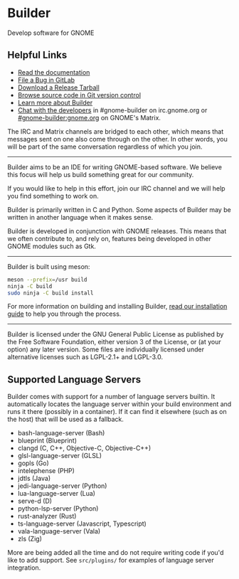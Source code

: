 # Builder

Develop software for GNOME

## Helpful Links

 * [Read the documentation](http://builder.readthedocs.io/en/latest/)
 * [File a Bug in GitLab](https://gitlab.gnome.org/GNOME/gnome-builder/issues)
 * [Download a Release Tarball](https://download.gnome.org/sources/gnome-builder/)
 * [Browse source code in Git version control](https://gitlab.gnome.org/GNOME/gnome-builder)
 * [Learn more about Builder](https://wiki.gnome.org/Apps/Builder)
 * [Chat with the developers](irc://irc.gnome.org/#gnome-builder) in #gnome-builder on irc.gnome.org
 or [#gnome-builder:gnome.org](https://matrix.to/#/!owVIjvsVrBaEdelYem:matrix.org) on GNOME's Matrix.

The IRC and Matrix channels are bridged to each other, which means that messages sent on one also come through on
the other. In other words, you will be part of the same conversation regardless of which you join.

----

Builder aims to be an IDE for writing GNOME-based software.
We believe this focus will help us build something great for our community.

If you would like to help in this effort, join our IRC channel and we will help you find something to work on.

Builder is primarily written in C and Python.
Some aspects of Builder may be written in another language when it makes sense.

Builder is developed in conjunction with GNOME releases.
This means that we often contribute to, and rely on, features being developed in other GNOME modules such as Gtk.

----

Builder is built using meson:

```sh
meson --prefix=/usr build
ninja -C build
sudo ninja -C build install
```

For more information on building and installing Builder,
[read our installation guide](http://builder.readthedocs.io/en/latest/installation.html)
to help you through the process.

----

Builder is licensed under the GNU General Public License as published by the
Free Software Foundation, either version 3 of the License, or (at your option)
any later version. Some files are individually licensed under alternative
licenses such as LGPL-2.1+ and LGPL-3.0.

## Supported Language Servers

Builder comes with support for a number of language servers builtin. It
automatically locates the language server within your build environment and
runs it there (possibly in a container). If it can find it elsewhere (such
as on the host) that will be used as a fallback.

 * bash-language-server (Bash)
 * blueprint (Blueprint)
 * clangd (C, C++, Objective-C, Objective-C++)
 * glsl-language-server (GLSL)
 * gopls (Go)
 * intelephense (PHP)
 * jdtls (Java)
 * jedi-language-server (Python)
 * lua-language-server (Lua)
 * serve-d (D)
 * python-lsp-server (Python)
 * rust-analyzer (Rust)
 * ts-language-server (Javascript, Typescript)
 * vala-language-server (Vala)
 * zls (Zig)

More are being added all the time and do not require writing code if you'd
like to add support. See `src/plugins/` for examples of language server
integration.

